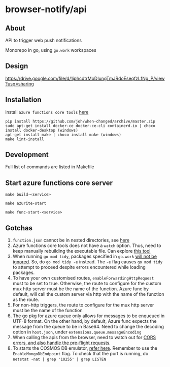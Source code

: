 # browser-notify/api
## About
API to trigger web push notifications

Monorepo in go, using `go.work` workspaces

## Design
https://drive.google.com/file/d/1iphcdtrMoDIungTmJRdoEseqfzLfNg_P/view?usp=sharing

## Installation
install `azure functions core tools` [here](https://docs.microsoft.com/en-us/azure/azure-functions/functions-run-local?tabs=v4%2Cwindows%2Cpowershell%2Cazurecli%2Cbash&source=docs#install-the-azure-functions-core-tools)

```
pip install https://github.com/joh/when-changed/archive/master.zip
sudo apt-get install docker-ce docker-ce-cli containerd.io | choco install docker-desktop (windows)
apt-get install make | choco install make (windows)
make lint-install
```

## Development
Full list of commands are listed in Makefile

## Start azure functions core server
`make build-<service>`

`make azurite-start`

`make func-start-<service>`

## Gotchas
1. `function.json` cannot be in nested directories, see [here](https://github.com/Azure/azure-functions-host/issues/5373)
2. Azure functions core tools does not have a `watch` option. Thus, need to keep manually rebuilding the executable file. Can explore [this tool](https://github.com/canthefason/go-watcher)
3. When running `go mod tidy`, packages specified in `go.work` [will not be ignored](https://github.com/golang/go/issues/50750). So, do `go mod tidy -e` instead. The `-e` flag causes `go mod tidy` to attempt to proceed despite errors encountered while loading packages.
4. To have your own customised routes, `enableForwardingHttpRequest` must to be set to true. Otherwise, the route to configure for the custom mux http server must be the name of the function. Azure func by default, will call the custom server via http with the name of the function as the route.
5. For non-http triggers, the route to configure for the mux http server must be the name of the function
6. The go pkg for azure queue only allows for messages to be enqueued in UTF-8 format. On the other hand, by default, Azure func expects the message from the queue to be in Base64. Need to change the decoding option in `host.json`, under `extensions.queue.messageEncoding`
7. When calling the apis from the browser, need to watch out for [CORS errors, and also handle the pre-flight requests](https://flaviocopes.com/golang-enable-cors/).
8. To starts the COSMOS DB emulator, [refer here](https://docs.microsoft.com/en-us/azure/cosmos-db/local-emulator?tabs=ssl-netstd21#azure-cosmos-dbs-api-for-mongodb). Remember to use the `EnableMongoDbEndpoint` flag. To check that the port is running, do `netstat -nat | grep '10255' | grep LISTEN`
